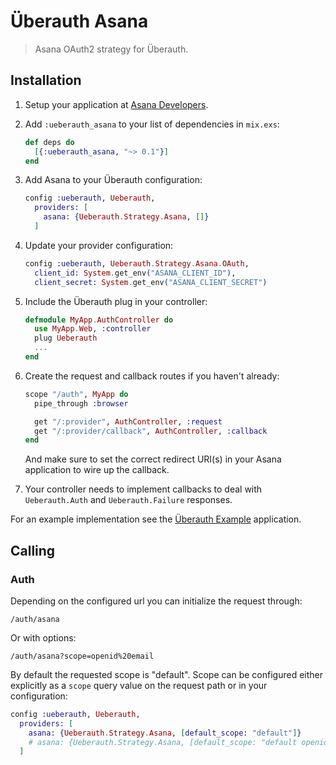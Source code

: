 # Überauth Asana

> Asana OAuth2 strategy for Überauth.

## Installation

1. Setup your application at [Asana Developers](https://developers.asana.com/docs/oauth).

1. Add `:ueberauth_asana` to your list of dependencies in `mix.exs`:

    ```elixir
    def deps do
      [{:ueberauth_asana, "~> 0.1"}]
    end
    ```

1. Add Asana to your Überauth configuration:

    ```elixir
    config :ueberauth, Ueberauth,
      providers: [
        asana: {Ueberauth.Strategy.Asana, []}
      ]
    ```

1.  Update your provider configuration:

    ```elixir
    config :ueberauth, Ueberauth.Strategy.Asana.OAuth,
      client_id: System.get_env("ASANA_CLIENT_ID"),
      client_secret: System.get_env("ASANA_CLIENT_SECRET")
    ```

1.  Include the Überauth plug in your controller:

    ```elixir
    defmodule MyApp.AuthController do
      use MyApp.Web, :controller
      plug Ueberauth
      ...
    end
    ```

1.  Create the request and callback routes if you haven't already:

    ```elixir
    scope "/auth", MyApp do
      pipe_through :browser

      get "/:provider", AuthController, :request
      get "/:provider/callback", AuthController, :callback
    end
    ```

    And make sure to set the correct redirect URI(s) in your Asana application to wire up the callback.

1. Your controller needs to implement callbacks to deal with `Ueberauth.Auth` and `Ueberauth.Failure` responses.

For an example implementation see the [Überauth Example](https://github.com/ueberauth/ueberauth_example) application.

## Calling

### Auth

Depending on the configured url you can initialize the request through:

    /auth/asana

Or with options:

    /auth/asana?scope=openid%20email

By default the requested scope is "default". Scope can be configured either explicitly as a `scope` query value on the request path or in your configuration:

```elixir
config :ueberauth, Ueberauth,
  providers: [
    asana: {Ueberauth.Strategy.Asana, [default_scope: "default"]}
    # asana: {Ueberauth.Strategy.Asana, [default_scope: "default openid email profile"]}
  ]
```
